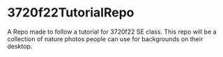 # 3720f22TutorialRepo
A Repo made to follow a tutorial for 3720f22 SE class.
This repo will be a collection of nature photos people can use for backgrounds on their desktop.